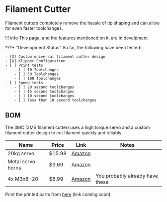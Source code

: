 # Filament Cutter

Filament cutters completely remove the hassle of tip shaping and can allow for even faster toolchanges.

!!! info
    This page, and the features mentioned on it, are in develpment

???+ "Development Status"
    So far, the following have been tested:

    - [X] Custom universal filament cutter design
    - [X] Klipper Configuration
    - [ ] Print tests
        - [ ] 10 Toolchanges
        - [ ] 50 Toolchanges
        - [ ] 100 Toolchanges
    - [ ] Speed tests
        - [ ] 20 second toolchanges
        - [ ] 15 second toolchanges
        - [ ] 10 second toolchanges
        - [ ] less than 10 second toolchanges

## BOM

The 3MC (3MS filament cutter) uses a high torque servo and a custom filament cutter design to cut filament quickly and reliably. 

| Name | Price | Link | Notes |
| - | - | - | - |
| 20kg servo | $15.98 | [Amazon](https://a.co/d/9UK4VHX) | |
| Metal servo horns | $9.69 | [Amazon](https://a.co/d/6uUCaya) | |
| 4x M3x8-20 | $8.99 | [Amazon](https://a.co/d/fezi1O2) | You probably already have these |

Print the printed parts from [here]() (link coming soon).